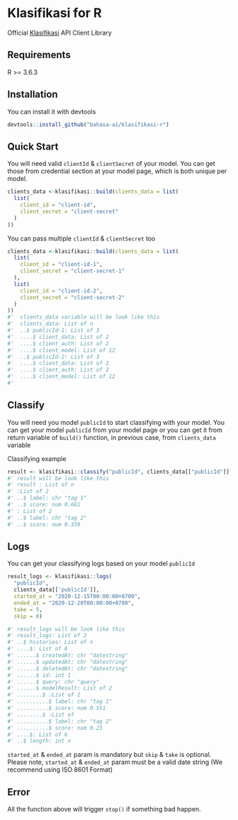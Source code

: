# Klasifikasi for R

Official [Klasifikasi](https://klasifikasi.com/) API Client Library

## Requirements

R >= 3.6.3

## Installation

You can install it with devtools

```R
devtools::install_github("bahasa-ai/klasifikasi-r")
```

## Quick Start

You will need valid `clientId` & `clientSecret` of your model. You can get those
from credential section at your model page, which is both unique per model.

```R
clients_data <-klasifikasi::build(clients_data = list(
  list(
    client_id = "client-id",
    client_secret = "client-secret"
  )
))

```

You can pass multiple `clientId` & `clientSecret` too

```R
clients_data <-klasifikasi::build(clients_data = list(
  list(
    client_id = "client-id-1",
    client_secret = "client-secret-1"
  ),
  list(
    client_id = "client-id-2",
    client_secret = "client-secret-2"
  )
))
#'  clients_data variable will be look like this
#'  clients_data: List of n
#'  ..$ publicId-1: List of 3
#'  ....$ client_data: List of 2
#'  ....$ client_auth: List of 2
#'  ....$ client_model: List of 12
#'  ..$ publicId-2: List of 3
#'  ....$ client_data: List of 2
#'  ....$ client_auth: List of 2
#'  ....$ client_model: List of 12
#'
```

## Classify

You will need you model `publicId` to start classifying with your model. You can
get your model `publicId` from your model page or you can get it from return
variable of `build()` function, in previous case, from `clients_data` variable

Classifying example

```R
result <- klasifikasi::classify("publicId", clients_data[["publicId"]], "query")
#' result will be look like this
#' result : List of n
#' :List of 2
#' ..$ label: chr "tag 1"
#' ..$ score: num 0.661
#' : List of 2
#' ..$ label: chr "tag 2"
#' ..$ score: num 0.339
```

## Logs

You can get your classifying logs based on your model `publicId`

```R
result_logs <- klasifikasi::logs(
  "publicId",
  clients_data[['publicId']],
  started_at = "2020-12-15T00:00:00+0700",
  ended_at = "2020-12-20T00:00:00+0700",
  take = 5,
  skip = 0)

#' result_logs will be look like this
#' result_logs: List of 2
#' ..$ histories: List of n
#' ....$: List of 6
#' ......$ createdAt: chr "datestring"
#' ......$ updatedAt: chr "datestring"
#' ......$ deletedAt: chr "datestring"
#' ......$ id: int 1
#' ......$ query: chr "query"
#' ......$ modelResult: List of 2
#' ........$ :List of 2
#' ..........$ label: chr "tag 1"
#' ..........$ score: num 0.551
#' ........$ :List of
#' ..........$ label: chr "tag 2"
#' ..........$ score: num 0.23
#' ....$: List of 6
#' ..$ length: int n
```

`started_at` & `ended_at` param is mandatory but `skip` & `take` is optional.
Please note, `started_at` & `ended_at` param must be a valid date string (We
recommend using ISO 8601 Format)

## Error

All the function above will trigger `stop()` if something bad happen.

```

```
